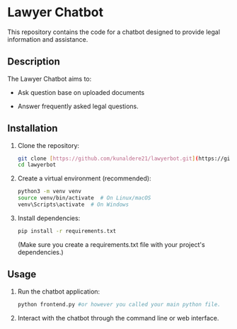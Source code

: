 # Lawyer Chatbot

This repository contains the code for a chatbot designed to provide legal information and assistance.

## Description

The Lawyer Chatbot aims to:
* Ask question base on uploaded documents 

* Answer frequently asked legal questions.


## Installation

1.  Clone the repository:

    ```bash
    git clone [https://github.com/kunaldere21/lawyerbot.git](https://github.com/kunaldere21/lawyerbot.git)
    cd lawyerbot
    ```

2.  Create a virtual environment (recommended):

    ```bash
    python3 -m venv venv
    source venv/bin/activate  # On Linux/macOS
    venv\Scripts\activate  # On Windows
    ```

3.  Install dependencies:

    ```bash
    pip install -r requirements.txt
    ```

    (Make sure you create a requirements.txt file with your project's dependencies.)



## Usage

1.  Run the chatbot application:

    ```bash
    python frontend.py #or however you called your main python file.
    ```

2.  Interact with the chatbot through the command line or web interface.
    ```first upload document and the  ask the question.
    ```


